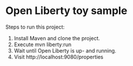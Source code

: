 # Open Liberty toy sample

Steps to run this project:

1. Install Maven and clone the project.
2. Execute mvn liberty:run
3. Wait until Open Liberty is up- and running.
4. Visit http://localhost:9080/properties
